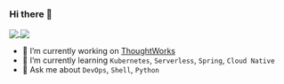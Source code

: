 ### Hi there 👋

<a href="https://github.com/anuraghazra/github-readme-stats">
  <img align="center"  src="https://github-readme-stats.stark-x.vercel.app/api?username=Stark-X&count_private=true&show_icons=true&theme=solarized-light" />
</a>

<a href="https://github.com/anuraghazra/github-readme-stats">
  <img align="center" src="https://github-readme-stats.stark-x.vercel.app/api/wakatime?username=Stark_X&theme=solarized-light" />
</a>

- 🔭 I’m currently working on [ThoughtWorks](https://www.thoughtworks.com/)
- 🌱 I’m currently learning `Kubernetes`, `Serverless`, `Spring`, `Cloud Native`
- 💬 Ask me about `DevOps`, `Shell`, `Python`
